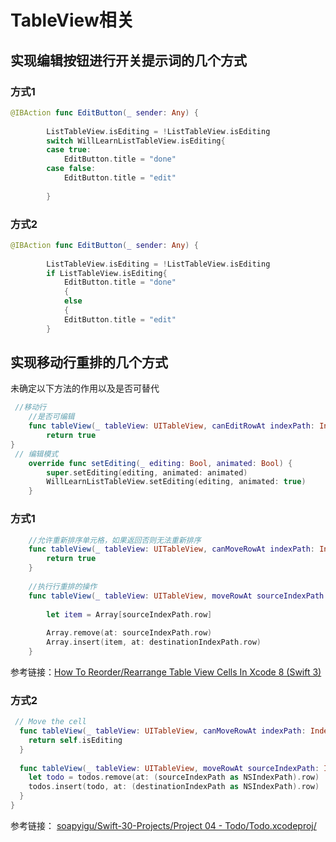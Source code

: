 # TableView相关

## 实现编辑按钮进行开关提示词的几个方式

### 方式1

```Swift
@IBAction func EditButton(_ sender: Any) {
        
        ListTableView.isEditing = !ListTableView.isEditing
        switch WillLearnListTableView.isEditing{
        case true:
            EditButton.title = "done"
        case false:
            EditButton.title = "edit"
            
        }
```

### 方式2

```Swift
@IBAction func EditButton(_ sender: Any) {
        
        ListTableView.isEditing = !ListTableView.isEditing
        if ListTableView.isEditing{
            EditButton.title = "done"
            {
            else
            {
            EditButton.title = "edit"          
        }
```

## 实现移动行重排的几个方式

未确定以下方法的作用以及是否可替代

```Swift
 //移动行
    //是否可编辑
    func tableView(_ tableView: UITableView, canEditRowAt indexPath: IndexPath) -> Bool {
        return true
}
 // 编辑模式
    override func setEditing(_ editing: Bool, animated: Bool) {
        super.setEditing(editing, animated: animated)
        WillLearnListTableView.setEditing(editing, animated: true)
    }
```
### 方式1

```Swift
    //允许重新排序单元格，如果返回否则无法重新排序
    func tableView(_ tableView: UITableView, canMoveRowAt indexPath: IndexPath) -> Bool {
        return true
    }
    
    //执行行重排的操作
    func tableView(_ tableView: UITableView, moveRowAt sourceIndexPath: IndexPath, to destinationIndexPath: IndexPath){
        
        let item = Array[sourceIndexPath.row]
        
        Array.remove(at: sourceIndexPath.row)
        Array.insert(item, at: destinationIndexPath.row)
    }
```

参考链接：[How To Reorder/Rearrange Table View Cells In Xcode 8 (Swift 3)](https://www.youtube.com/watch?v=iym7P9jQmpU&t=604s)

### 方式2

```swift
 // Move the cell
  func tableView(_ tableView: UITableView, canMoveRowAt indexPath: IndexPath) -> Bool {
    return self.isEditing
  }
  
  func tableView(_ tableView: UITableView, moveRowAt sourceIndexPath: IndexPath, to destinationIndexPath: IndexPath) {
    let todo = todos.remove(at: (sourceIndexPath as NSIndexPath).row)
    todos.insert(todo, at: (destinationIndexPath as NSIndexPath).row)
  }
}
```

参考链接： [soapyigu/Swift-30-Projects/Project 04 - Todo/Todo.xcodeproj/](https://github.com/soapyigu/Swift-30-Projects/tree/master/Project%2004%20-%20Todo/Todo.xcodeproj)

